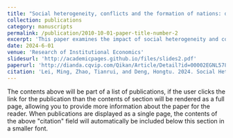 ```yaml
---
title: "Social heterogeneity, conflicts and the formation of nations: divergence of historical China and Japan"
collection: publications
category: manuscripts
permalink: /publication/2010-10-01-paper-title-number-2
excerpt: 'This paper examines the impact of social heterogeneity and conflict threats on the size of government. Social heterogeneity, as an embedded layer of institutional development, reflects the distribution of actual power. It drives the emergence of internal conflict threats and shapes the trade-offs in national institutional design, particularly in the choice of the number and scale of governments. Building on the institutional economics framework of power distribution and institutional change, and drawing on a theoretical model of regional government formation, this study employs a comparative historical institutional analysis of Ming–Qing China and Edo Japan. We demonstrate that social heterogeneity and conflict threats led states to establish a larger number of governments of smaller scale. In China, the civil service examination and the bureaucratic system reduced internal social heterogeneity within the state, whereas under Japan’s Tokugawa shogunate system, stronger interregional heterogeneity and greater internal conflict threats prevailed. This resulted in divergent historical patterns of governmental organization between the two countries. The findings of this paper provide both a theoretical explanation and historical evidence for understanding institutional change and the formation of governance structures, while also offering new insights into the study of state governance in the contemporary era.'
date: 2024-6-01
venue: 'Research of Institutional Economics'
slidesurl: 'http://academicpages.github.io/files/slides2.pdf'
paperurl: 'http://dianda.cqvip.com/Qikan/Article/Detail?id=00002EGNL5787JP0MHDO7JP1MNR'
citation: 'Lei, Ming, Zhao, Tianrui, and Deng, Hongtu. 2024. Social Heterogeneity, Conflict Threats, and the Structure of State Power and Government Size: A Comparative Institutional Analysis of Historical Development Paths in China and Japan [Shehui Yizhixing, Chongtu Weixie yu Guojia Quanli Jiegou he Zhengfu Guimo — Dui Zhong, Ri Lishi Fazhan Lujing de Bijiao Zhidu Fenxi]. Journal of Institutional Economics Research [Zhidu Jingjixue Yanjiu], Vol. 2, 1–34.'
---
```


The contents above will be part of a list of publications, if the user clicks the link for the publication than the contents of section will be rendered as a full page, allowing you to provide more information about the paper for the reader. When publications are displayed as a single page, the contents of the above "citation" field will automatically be included below this section in a smaller font.
